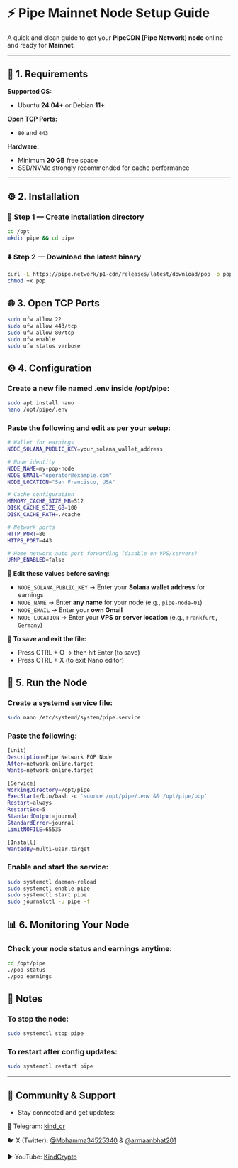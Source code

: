 # ⚡️ Pipe Mainnet Node Setup Guide

A quick and clean guide to get your **PipeCDN (Pipe Network) node** online and ready for **Mainnet**.

---

## 🧩 1. Requirements

**Supported OS:**  
- Ubuntu **24.04+** or Debian **11+**

**Open TCP Ports:**  
- `80` and `443`

**Hardware:**  
- Minimum **20 GB** free space  
- SSD/NVMe strongly recommended for cache performance

---

## ⚙️ 2. Installation

### 🧱 Step 1 — Create installation directory
```bash
cd /opt
mkdir pipe && cd pipe
```
### ⬇️ Step 2 — Download the latest binary
```bash
curl -L https://pipe.network/p1-cdn/releases/latest/download/pop -o pop
chmod +x pop
```

## 🌐 3. Open TCP Ports

```bash
sudo ufw allow 22
sudo ufw allow 443/tcp
sudo ufw allow 80/tcp
sudo ufw enable
sudo ufw status verbose
```

## ⚙️ 4. Configuration

### Create a new file named .env inside /opt/pipe:
```bash
sudo apt install nano
nano /opt/pipe/.env
```
### Paste the following and edit as per your setup:
```bash
# Wallet for earnings
NODE_SOLANA_PUBLIC_KEY=your_solana_wallet_address

# Node identity
NODE_NAME=my-pop-node
NODE_EMAIL="operator@example.com"
NODE_LOCATION="San Francisco, USA"

# Cache configuration
MEMORY_CACHE_SIZE_MB=512
DISK_CACHE_SIZE_GB=100
DISK_CACHE_PATH=./cache

# Network ports
HTTP_PORT=80
HTTPS_PORT=443

# Home network auto port forwarding (disable on VPS/servers)
UPNP_ENABLED=false
```
📝 **Edit these values before saving:**
- `NODE_SOLANA_PUBLIC_KEY` → Enter your **Solana wallet address** for earnings  
- `NODE_NAME` → Enter **any name** for your node (e.g., `pipe-node-01`)  
- `NODE_EMAIL` → Enter your **own Gmail**  
- `NODE_LOCATION` → Enter your **VPS or server location** (e.g., `Frankfurt, Germany`)

💾 **To save and exit the file:**
- Press CTRL + O → then hit Enter (to save)
- Press CTRL + X (to exit Nano editor)

## 🚀 5. Run the Node

### Create a systemd service file:
```bash
sudo nano /etc/systemd/system/pipe.service
```
### Paste the following:
```bash
[Unit]
Description=Pipe Network POP Node
After=network-online.target
Wants=network-online.target

[Service]
WorkingDirectory=/opt/pipe
ExecStart=/bin/bash -c 'source /opt/pipe/.env && /opt/pipe/pop'
Restart=always
RestartSec=5
StandardOutput=journal
StandardError=journal
LimitNOFILE=65535

[Install]
WantedBy=multi-user.target
```
### Enable and start the service:
```bash
sudo systemctl daemon-reload
sudo systemctl enable pipe
sudo systemctl start pipe
sudo journalctl -u pipe -f
```

## 📊 6. Monitoring Your Node

### Check your node status and earnings anytime:
```bash
cd /opt/pipe
./pop status
./pop earnings
```

## 🧠 Notes

### To stop the node:
```bash
sudo systemctl stop pipe
```
### To restart after config updates:
```bash
sudo systemctl restart pipe
```

---

## 📢 Community & Support

- Stay connected and get updates:

💬 Telegram: [kind_cr](https://t.me/kind_cr)

🐦 X (Twitter): [@Mohamma34525340](https://x.com/Mohamma34525340) & [@armaanbhat201](https://x.com/armaanbhat201)

▶️ YouTube: [KindCrypto](https://www.youtube.com/@KindCrypto)
